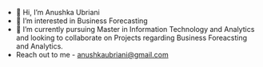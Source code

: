 - 👋 Hi, I’m Anushka Ubriani
- 👀 I’m interested in Business Forecasting
- 🌱 I’m currently pursuing Master in Information Technology and Analytics and looking to collaborate on Projects regarding Business Foreacsting and Analytics.
- Reach out to me - anushkaubriani@gmail.com

<!---
anushkau/anushkau is a ✨ special ✨ repository because its `README.md` (this file) appears on your GitHub profile.
You can click the Preview link to take a look at your changes.
--->
